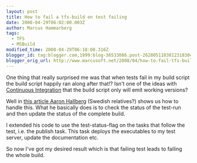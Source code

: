 ```yaml
---
layout: post
title: How to fail a tfs-build on test failing
date: 2008-04-29T06:02:00.003Z
author: Marcus Hammarberg
tags:
  - TFS
  - MSBuild
modified_time: 2008-04-29T06:18:08.316Z
blogger_id: tag:blogger.com,1999:blog-36533086.post-2628051183812318304
blogger_orig_url: http://www.marcusoft.net/2008/04/how-to-fail-tfs-build-on-test-failing.html
---
```



One thing that really surprised me was that when tests
fail in my build script the build script happily ran along after that!?
Isn't one of the ideas with <a
href="http://www.martinfowler.com/articles/continuousIntegration.html"
class="l"
onmousedown="return clk(this.href,&#39;&#39;,&#39;&#39;,&#39;res&#39;,&#39;1&#39;,&#39;&#39;)">Continuous
Integration</a> that the build script only will emit working versions?

Well in [this article Aaron Hallberg](http://blogs.msdn.com/aaronhallberg/archive/2007/11/05/how-to-fail-a-build-when-tests-fail.aspx)
(Swedish relatives?) shows us how to handle this. What he basically does
is to check the status of the test-run and then update the status of the
complete build.

I extended his code to use the test-status-flag on the tasks that follow
the test, i.e. the publish task. This task deploys the executables
to my <span id="SPELLING_ERROR_3" class="blsp-spelling-corrected">test
server, update the documentation etc.

So now I've got my desired result which is that failing test leads to
failing the whole build.
